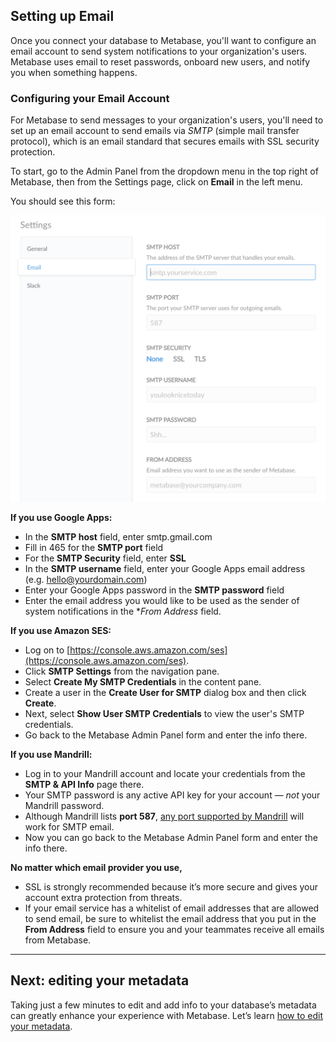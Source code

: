 
## Setting up Email

Once you connect your database to Metabase, you'll want to configure an email account to send system notifications to your organization's users.  Metabase uses email to reset passwords, onboard new users, and notify you when something happens.  

### Configuring your Email Account

For Metabase to send messages to your organization's users, you'll need to set up an email account to send emails via *SMTP* (simple mail transfer protocol), which is an email standard that secures emails with SSL security protection.

To start, go to the Admin Panel from the dropdown menu in the top right of Metabase, then from the Settings page, click on **Email** in the left menu.

You should see this form:

![Email Credentials](images/EmailCredentials.png)

**If you use Google Apps:**
* In the **SMTP host** field, enter smtp.gmail.com
* Fill in 465 for the **SMTP port** field
* For the **SMTP Security** field, enter **SSL**
* In the **SMTP username** field, enter your Google Apps email address (e.g. hello@yourdomain.com)
* Enter your Google Apps password in the **SMTP password** field
* Enter the email address you would like to be used as the sender of system notifications in the **From Address* field.

**If you use Amazon SES:**
* Log on to [https://console.aws.amazon.com/ses](https://console.aws.amazon.com/ses).
* Click **SMTP Settings** from the navigation pane.  
* Select **Create My SMTP Credentials** in the content pane.
* Create a user in the **Create User for SMTP** dialog box and then click **Create**.  
* Next, select **Show User SMTP Credentials** to view the user's SMTP credentials.
* Go back to the Metabase Admin Panel form and enter the info there.

**If you use Mandrill:**
* Log in to your Mandrill account and locate your credentials from the **SMTP & API Info** page there.
* Your SMTP password is any active API key for your account — *not* your Mandrill password.
* Although Mandrill lists **port 587**, [any port supported by Mandrill](https://mandrill.zendesk.com/hc/en-us/articles/205582167-What-SMTP-ports-can-I-use-) will work for SMTP email.  
* Now you can go back to the Metabase Admin Panel form and enter the info there.

**No matter which email provider you use,**
* SSL is strongly recommended because it’s more secure and gives your account extra protection from threats.
* If your email service has a whitelist of email addresses that are allowed to send email, be sure to whitelist the email address that you put in the **From Address** field to ensure you and your teammates receive all emails from Metabase.

---
## Next: editing your metadata
Taking just a few minutes to edit and add info to your database’s metadata can greatly enhance your experience with Metabase. Let’s learn [how to edit your metadata](03-metadata-editing.md).
